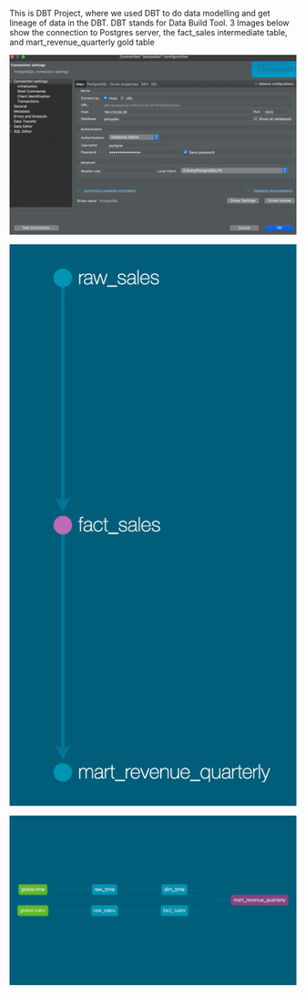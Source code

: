 This is DBT Project, where we used DBT to do data modelling and get lineage of data in the DBT.
DBT stands for Data Build Tool.
3 Images below show the connection to Postgres server, the fact_sales intermediate table, and mart_revenue_quarterly gold table

![Postgres connection](https://github.com/barondra/belajar_github_remote/blob/main/Project_DBT_DE/Postgres_server_credentials.png) 

![fact_sales](https://github.com/barondra/belajar_github_remote/blob/main/Project_DBT_DE/fact_sales.png)

![mart_revenue_quarterly](https://github.com/barondra/belajar_github_remote/blob/main/Project_DBT_DE/mart_revenue_quarterly.png)


